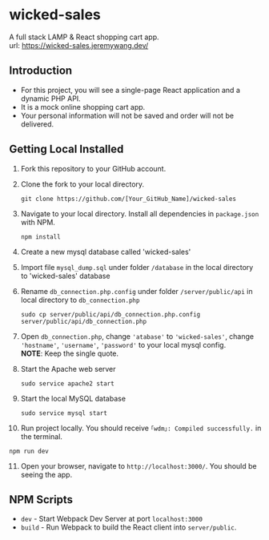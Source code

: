# wicked-sales

A full stack LAMP & React shopping cart app.</br>
url: https://wicked-sales.jeremywang.dev/

## Introduction

- For this project, you will see a single-page React application and a dynamic PHP API.
- It is a mock online shopping cart app. 
- Your personal information will not be saved and order will not be delivered.

## Getting Local Installed

1. Fork this repository to your GitHub account.
2. Clone the fork to your local directory.
    ```
    git clone https://github.com/[Your_GitHub_Name]/wicked-sales
    ```
3. Navigate to your local directory. 
   Install all dependencies in `package.json` with NPM.
    ```
    npm install
    ```
4. Create a new mysql database called 'wicked-sales'

5. Import file `mysql_dump.sql` under folder `/database` in the local directory to 'wicked-sales' database

6. Rename `db_connection.php.config` under folder `/server/public/api` in local directory to `db_connection.php`
   ```
   sudo cp server/public/api/db_connection.php.config server/public/api/db_connection.php
   ```
7. Open `db_connection.php`, change `'atabase'` to `'wicked-sales'`, change `'hostname'`, `'username'`, `'password'` to your local mysql config. </br>**NOTE**: Keep the single quote.

8. Start the Apache web server
   ```
   sudo service apache2 start
   ```
9. Start the local MySQL database 
   ```
   sudo service mysql start
   ```
10. Run project locally. You should receive `｢wdm｣: Compiled successfully.` in the terminal.
   ```
   npm run dev
   ```
11. Open your browser, navigate to `http://localhost:3000/`. You should be seeing the app.


## NPM Scripts

- `dev` - Start Webpack Dev Server at port `localhost:3000`
- `build` - Run Webpack to build the React client into `server/public`.
